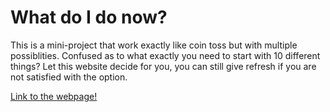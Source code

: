 # What do I do now?

This is a mini-project that work exactly like coin toss but with multiple possiblities. Confused as to what exactly you need to start with 10 different things? Let this website decide for you, you can still give refresh if you are not satisfied with the option.


[Link to the webpage!](https://sumithra-sudhakar.github.io/What-do-I-do-now-/)
